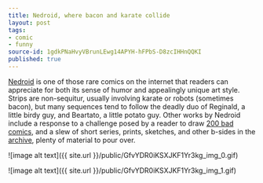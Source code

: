 ```yaml
---
title: Nedroid, where bacon and karate collide
layout: post
tags:
- comic
- funny
source-id: 1gdkPNaHvyVBrunLEwg14APYH-hFPbS-D8zcIHHnQQKI
published: true
---
```

[Nedroid](http://www.nedroid.com/) is one of those rare comics on the internet that readers can appreciate for both its sense of humor and appealingly unique art style. Strips are non-sequitur, usually involving karate or robots (sometimes bacon), but many sequences tend to follow the deadly duo of Reginald, a little birdy guy, and Beartato, a little potato guy. Other works by Nedroid include a response to a challenge posed by a reader to draw [200 bad comics](http://nedroid.com/bcpage1.html), and a slew of short series, prints, sketches, and other b-sides in the [archive](http://nedroid.com/archive/), plenty of material to pour over.

![image alt text]({{ site.url }}/public/GfvYDR0iKSXJKF1Yr3kg_img_0.gif)

![image alt text]({{ site.url }}/public/GfvYDR0iKSXJKF1Yr3kg_img_1.gif)

